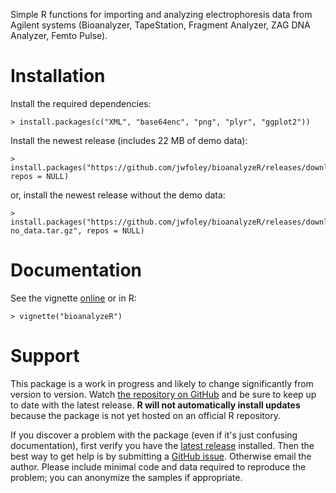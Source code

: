 Simple R functions for importing and analyzing electrophoresis data from Agilent systems (Bioanalyzer, TapeStation, Fragment Analyzer, ZAG DNA Analyzer, Femto Pulse).

# Installation

Install the required dependencies:

    > install.packages(c("XML", "base64enc", "png", "plyr", "ggplot2"))

Install the newest release (includes 22 MB of demo data):

    > install.packages("https://github.com/jwfoley/bioanalyzeR/releases/download/v0.9.1/bioanalyzeR_0.9.1.tar.gz", repos = NULL)

or, install the newest release without the demo data:

    > install.packages("https://github.com/jwfoley/bioanalyzeR/releases/download/v0.9.1/bioanalyzeR_0.9.1-no_data.tar.gz", repos = NULL)


# Documentation

See the vignette [online](https://stanford.edu/~jwfoley/bioanalyzeR.html) or in R:

    > vignette("bioanalyzeR")


# Support

This package is a work in progress and likely to change significantly from version to version. Watch [the repository on GitHub](https://github.com/jwfoley/bioanalyzeR) and be sure to keep up to date with the latest release. **R will not automatically install updates** because the package is not yet hosted on an official R repository.

If you discover a problem with the package (even if it's just confusing documentation), first verify you have the [latest release](https://github.com/jwfoley/bioanalyzeR/releases) installed. Then the best way to get help is by submitting a [GitHub issue](https://github.com/jwfoley/bioanalyzeR/issues). Otherwise email the author. Please include minimal code and data required to reproduce the problem; you can anonymize the samples if appropriate.

